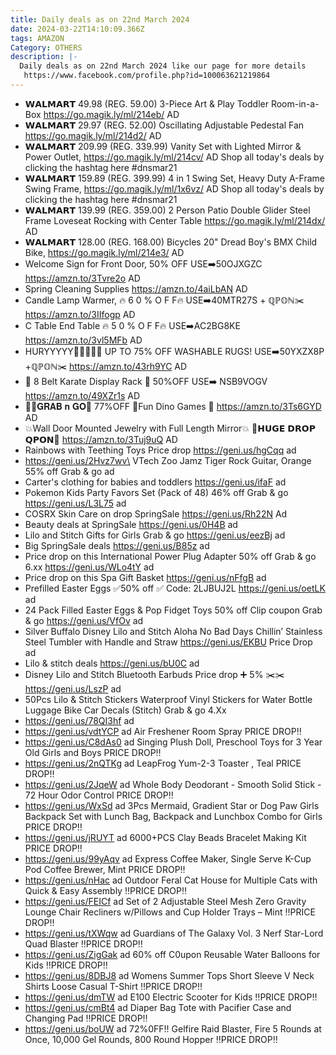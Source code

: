 ```yaml
---
title: Daily deals as on 22nd March 2024
date: 2024-03-22T14:10:09.366Z
tags: AMAZON
Category: OTHERS
description: |-
  Daily deals as on 22nd March 2024 like our page for more details
   https://www.facebook.com/profile.php?id=100063621219864
---
```

* 𝗪𝗔𝗟𝗠𝗔𝗥𝗧 
  49.98 (REG. 59.00)
  3-Piece Art & Play Toddler Room-in-a-Box
  https://go.magik.ly/ml/214eb/
  AD
* 𝗪𝗔𝗟𝗠𝗔𝗥𝗧 
  29.97 (REG. 52.00)
  Oscillating Adjustable Pedestal
   Fan 
  https://go.magik.ly/ml/214d2/
  AD
* 𝗪𝗔𝗟𝗠𝗔𝗥𝗧 
  209.99 (REG. 339.99)
  Vanity Set with Lighted Mirror & Power Outlet, 
  https://go.magik.ly/ml/214cv/
  AD
  Shop all today's deals by clicking the hashtag here #dnsmar21
* 𝗪𝗔𝗟𝗠𝗔𝗥𝗧 
  159.89 (REG. 399.99)
  4 in 1 Swing Set, Heavy Duty A-Frame Swing Frame, 
  https://go.magik.ly/ml/1x6vz/
  AD
  Shop all today's deals by clicking the hashtag here #dnsmar21
* 𝗪𝗔𝗟𝗠𝗔𝗥𝗧
  139.99 (REG. 359.00)
  2 Person Patio Double Glider Steel Frame Loveseat Rocking with Center Table
  https://go.magik.ly/ml/214dx/
  AD
* 𝗪𝗔𝗟𝗠𝗔𝗥𝗧
  128.00 (REG. 168.00)
  Bicycles 20" Dread Boy's BMX Child Bike, 
  https://go.magik.ly/ml/214e3/
  AD
* Welcome Sign for Front Door,
   50% OFF 
  USE➡️50OJXGZC 
  https://amzn.to/3Tvre2o
  AD
* Spring Cleaning Supplies 
  https://amzn.to/4aiLbAN
  AD
* Candle Lamp Warmer, 
  🔥 6 0 %  O F F🔥
  USE➡️40MTR27S + ℚℙ𝕆ℕ✂️
  https://amzn.to/3IIfogp
  AD
* C Table End Table
  🔥 5 0 %  O F F🔥
  USE➡️AC2BG8KE
  https://amzn.to/3vl5MFb 
  AD
* HURYYYYY🏃‍♀️🏃🏃‍♀️
   UP TO 75% OFF WASHABLE RUGS! 
  USE➡️50YXZX8P +ℚℙ𝕆ℕ✂️
  https://amzn.to/43rh9YC
  AD
* 🥋  8 Belt Karate Display Rack 🥋
  50%OFF
  USE➡️ NSB9VOGV
  https://amzn.to/49XZr1s
  AD
* 🏃‍♀️𝐆𝐑𝐀𝐁 𝐧 𝐆𝐎🏃
  77%OFF
  🌟Fun Dino Games 🌟
  https://amzn.to/3Ts6GYD
  AD
* 💥Wall Door Mounted Jewelry with Full Length Mirror💥
  💸𝗛𝗨𝗚𝗘 𝗗𝗥𝗢𝗣 𝗤𝗣𝗢𝗡💸
  https://amzn.to/3Tuj9uQ
  AD
* Rainbows with Teething Toys 
  Price drop 
  https://geni.us/hgCqq 
  ad
* https://geni.us/2Hvz7wv\
  VTech Zoo Jamz Tiger Rock Guitar, Orange 
  55% off Grab & go 
  ad
* Carter's clothing for babies and toddlers 
  https://geni.us/ifaF ad
* Pokemon Kids Party Favors Set (Pack of 48) 
  46% off Grab & go 
  https://geni.us/L3L75 
  ad
* COSRX Skin Care  on drop SpringSale
  https://geni.us/Rh22N  Ad
* Beauty deals at SpringSale 
  https://geni.us/0H4B ad
* Lilo and Stitch Gifts for Girls 
  Grab & go 
  https://geni.us/eezBj
  ad
* Big SpringSale deals
  https://geni.us/B85z ad
* Price drop on this International Power Plug Adapter
  50% off Grab & go 6.xx 
  https://geni.us/WLo4tY 
  ad 
* Price drop on this Spa Gift Basket 
  https://geni.us/nFfgB
  ad 
* Prefilled Easter Eggs
  ✅50% off ✅ Code: 2LJBUJ2L 
  https://geni.us/oetLK 
  ad
* 24 Pack Filled Easter Eggs & Pop Fidget Toys 
  50% off Clip coupon 
  Grab & go 
  https://geni.us/VfOv 
  ad
* Silver Buffalo Disney Lilo and Stitch Aloha No Bad Days Chillin’ Stainless Steel Tumbler with Handle and Straw 
  https://geni.us/EKBU 
  Price Drop 
  ad
* Lilo & stitch deals
  https://geni.us/bU0C ad
* Disney Lilo and Stitch Bluetooth Earbuds 
  Price drop ➕ 5% ✂️✂️ 
  https://geni.us/LszP 
  ad 
* 50Pcs Lilo & Stitch Stickers Waterproof Vinyl Stickers for Water Bottle Luggage Bike Car Decals (Stitch) 
  Grab & go 4.Xx  
* https://geni.us/78QI3hf
  ad
* https://geni.us/vdtYCP   ad
  Air Freshener Room Spray
  PRICE DROP‼
* https://geni.us/C8dAs0   ad
  Singing Plush Doll, Preschool Toys for 3 Year Old Girls and Boys
  PRICE DROP‼
* https://geni.us/2nQTKg   ad
  LeapFrog Yum-2-3 Toaster , Teal
  PRICE DROP‼
* https://geni.us/2JqeW   ad
  Whole Body Deodorant - Smooth Solid Stick - 72 Hour Odor Control
  PRICE DROP‼
* https://geni.us/WxSd   ad
  3Pcs Mermaid, Gradient Star or Dog Paw Girls Backpack Set with Lunch Bag, Backpack and Lunchbox Combo for Girls
  PRICE DROP‼
* https://geni.us/jRUYT   ad
  6000+PCS Clay Beads Bracelet Making Kit
  PRICE DROP‼
* https://geni.us/99yAqv   ad
  Express Coffee Maker, Single Serve K-Cup Pod Coffee Brewer, Mint
  PRICE DROP‼
* https://geni.us/nHac   ad
  Outdoor Feral Cat House for Multiple Cats with Quick & Easy Assembly
  ‼PRICE DROP‼
* https://geni.us/FEICf   ad
  Set of 2 Adjustable Steel Mesh Zero Gravity Lounge Chair Recliners w/Pillows and Cup Holder Trays – Mint
  ‼PRICE DROP‼
* https://geni.us/tXWqw   ad
  Guardians of The Galaxy Vol. 3 Nerf Star-Lord Quad Blaster
  ‼PRICE DROP‼
* https://geni.us/ZigGak   ad
  60% off 
  C0upon 
  Reusable Water Balloons for Kids
  ‼PRICE DROP‼
* https://geni.us/8DBJ8    ad
  Womens Summer Tops Short Sleeve V Neck Shirts Loose Casual T-Shirt
  ‼PRICE DROP‼
* https://geni.us/dmTW   ad
  E100 Electric Scooter for Kids
  ‼PRICE DROP‼
* https://geni.us/cmBt4   ad
  Diaper Bag Tote with Pacifier Case and Changing Pad
  ‼PRICE DROP‼
* https://geni.us/boUW   ad
  72%0FF!! Gelfire Raid Blaster, Fire 5 Rounds at Once, 10,000 Gel Rounds, 800 Round Hopper 
  ‼PRICE DROP‼
